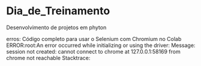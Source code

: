 # Dia_de_Treinamento

Desenvolvimento de projetos em phyton


erros: Código completo para usar o Selenium com Chromium no Colab
ERROR:root:An error occurred while initializing or using the driver: Message: session not created: cannot connect to chrome at 127.0.0.1:58169
from chrome not reachable
Stacktrace:

